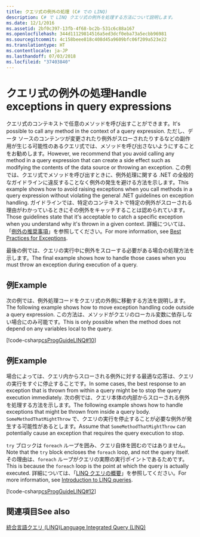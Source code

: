 ```yaml
---
title: クエリ式の例外の処理 (C# での LINQ)
description: C# で LINQ クエリ式の例外を処理する方法について説明します。
ms.date: 12/1/2016
ms.assetid: 2bf0c397-13fb-4f68-bc2b-531c6c88a167
ms.openlocfilehash: 344d11129814516a5ed3dcf0eba73a5ecbb96981
ms.sourcegitcommit: 4c158beee818c408d45a9609bfc06f209a523e22
ms.translationtype: HT
ms.contentlocale: ja-JP
ms.lasthandoff: 07/03/2018
ms.locfileid: "37403840"
---
```

# <a name="handle-exceptions-in-query-expressions"></a><span data-ttu-id="83663-103">クエリ式の例外の処理</span><span class="sxs-lookup"><span data-stu-id="83663-103">Handle exceptions in query expressions</span></span>

<span data-ttu-id="83663-104">クエリ式のコンテキストで任意のメソッドを呼び出すことができます。</span><span class="sxs-lookup"><span data-stu-id="83663-104">It's possible to call any method in the context of a query expression.</span></span> <span data-ttu-id="83663-105">ただし、データ ソースのコンテンツが変更されたり例外がスローされたりするなどの副作用が生じる可能性のあるクエリ式では、メソッドを呼び出さないようにすることをお勧めします。</span><span class="sxs-lookup"><span data-stu-id="83663-105">However, we recommend that you avoid calling any method in a query expression that can create a side effect such as modifying the contents of the data source or throwing an exception.</span></span> <span data-ttu-id="83663-106">この例では、クエリ式でメソッドを呼び出すときに、例外処理に関する .NET の全般的なガイドラインに違反することなく例外の発生を避ける方法を示します。</span><span class="sxs-lookup"><span data-stu-id="83663-106">This example shows how to avoid raising exceptions when you call methods in a query expression without violating the general .NET guidelines on exception handling.</span></span> <span data-ttu-id="83663-107">ガイドラインでは、特定のコンテキストで特定の例外がスローされる理由がわかっているときにその例外をキャッチすることは認められています。</span><span class="sxs-lookup"><span data-stu-id="83663-107">Those guidelines state that it's acceptable to catch a specific exception when you understand why it's thrown in a given context.</span></span> <span data-ttu-id="83663-108">詳細については、「[例外の推奨事項](../../standard/exceptions/best-practices-for-exceptions.md)」を参照してください。</span><span class="sxs-lookup"><span data-stu-id="83663-108">For more information, see [Best Practices for Exceptions](../../standard/exceptions/best-practices-for-exceptions.md).</span></span>

<span data-ttu-id="83663-109">最後の例では、クエリの実行中に例外をスローする必要がある場合の処理方法を示します。</span><span class="sxs-lookup"><span data-stu-id="83663-109">The final example shows how to handle those cases when you must throw an exception during execution of a query.</span></span>

## <a name="example"></a><span data-ttu-id="83663-110">例</span><span class="sxs-lookup"><span data-stu-id="83663-110">Example</span></span>

<span data-ttu-id="83663-111">次の例では、例外処理コードをクエリ式の外側に移動する方法を説明します。</span><span class="sxs-lookup"><span data-stu-id="83663-111">The following example shows how to move exception handling code outside a query expression.</span></span> <span data-ttu-id="83663-112">この方法は、メソッドがクエリのローカル変数に依存しない場合にのみ可能です。</span><span class="sxs-lookup"><span data-stu-id="83663-112">This is only possible when the method does not depend on any variables local to the query.</span></span>

[!code-csharp[csProgGuideLINQ#10](~/samples/snippets/csharp/concepts/linq/how-to-handle-exceptions-in-query-expressions_1.cs)]

## <a name="example"></a><span data-ttu-id="83663-113">例</span><span class="sxs-lookup"><span data-stu-id="83663-113">Example</span></span>

<span data-ttu-id="83663-114">場合によっては、クエリ内からスローされる例外に対する最適な応答は、クエリの実行をすぐに停止することです。</span><span class="sxs-lookup"><span data-stu-id="83663-114">In some cases, the best response to an exception that is thrown from within a query might be to stop the query execution immediately.</span></span> <span data-ttu-id="83663-115">次の例では、クエリ本体の内部からスローされる例外を処理する方法を示します。</span><span class="sxs-lookup"><span data-stu-id="83663-115">The following example shows how to handle exceptions that might be thrown from inside a query body.</span></span> <span data-ttu-id="83663-116">`SomeMethodThatMightThrow` で、クエリの実行を停止することが必要な例外が発生する可能性があるとします。</span><span class="sxs-lookup"><span data-stu-id="83663-116">Assume that `SomeMethodThatMightThrow` can potentially cause an exception that requires the query execution to stop.</span></span>

<span data-ttu-id="83663-117">`try` ブロックは `foreach` ループを囲み、クエリ自体を囲むのではありません。</span><span class="sxs-lookup"><span data-stu-id="83663-117">Note that the `try` block encloses the `foreach` loop, and not the query itself.</span></span> <span data-ttu-id="83663-118">その理由は、`foreach` ループがクエリの実際の実行ポイントであるためです。</span><span class="sxs-lookup"><span data-stu-id="83663-118">This is because the `foreach` loop is the point at which the query is actually executed.</span></span> <span data-ttu-id="83663-119">詳細については、「[LINQ クエリの概要](../programming-guide/concepts/linq/introduction-to-linq-queries.md)」を参照してください。</span><span class="sxs-lookup"><span data-stu-id="83663-119">For more information, see [Introduction to LINQ queries](../programming-guide/concepts/linq/introduction-to-linq-queries.md).</span></span>

[!code-csharp[csProgGuideLINQ#12](~/samples/snippets/csharp/concepts/linq/how-to-handle-exceptions-in-query-expressions_2.cs)]

## <a name="see-also"></a><span data-ttu-id="83663-120">関連項目</span><span class="sxs-lookup"><span data-stu-id="83663-120">See also</span></span>

[<span data-ttu-id="83663-121">統合言語クエリ (LINQ)</span><span class="sxs-lookup"><span data-stu-id="83663-121">Language Integrated Query (LINQ)</span></span>](index.md)  
